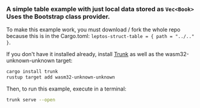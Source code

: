 ### A simple table example with just local data stored as `Vec<Book>` Uses the Bootstrap class provider.

To make this example work, you must download / fork the whole repo because this is in the Cargo.toml: `leptos-struct-table = { path = "../.." }`.

If you don't have it installed already, install [Trunk](https://trunkrs.dev/)
as well as the wasm32-unknown-unknown target:

```bash
cargo install trunk
rustup target add wasm32-unknown-unknown
```

Then, to run this example, execute in a terminal:

```bash
trunk serve --open
```